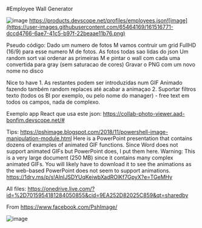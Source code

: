 #Employee Wall Generator

![image](https://user-images.githubusercontent.com/65464169/161516756-049201ed-9a13-451b-b56a-f19208ab7ca1.png)
https://products.devscope.net/profiles/employees.json![image](https://user-images.githubusercontent.com/65464169/161516771-dccd4766-6ae7-41c5-b97f-22beaae11b76.png)

Pseudo código:
	Dado um numero de fotos M vamos contruir um grid FullHD (16/9) para esse numero M de fotos.
	As fotos todas sao lidas do json
	Um random sort vai ordenar as primeiras M e pintar o wall com cada uma convertida para gray (sem saturacao de cores)
	Gravar o PNG com um novo nome no disco
	
Nice to have
	1. As restantes podem ser introduzidas num GIF Animado fazendo também random replaces até acabar a animaçao 
	2. Suportar filtros texto (todos os BI por exemplo, ou pelo nome do manager) - free text em todos os campos, nada de complexo.

Exemplo app React que usa este json:
https://collab-photo-viewer.aad-bonfim.devscope.net/#

Tips:
https://pshimage.blogspot.com/2018/11/powershell-image-manipulation-module.html
Here is a PowerPoint presentation that contains dozens of examples of animated GIF functions. Since Word does not support animated GIFs but PowerPoint does, I put them here.
Warning: This is a very large document (250 MB) since it contains many complex animated GIFs. You will likely have to download it to see the animations as the web-based PowerPoint does not seem to support animations.
https://1drv.ms/p/s!AlnIJSDYUqKeiwbXadROlKf7GpyX?e=TGeMHy

All files:
https://onedrive.live.com/?id=%2D7015954181284050855&cid=9EA252D82025C859&qt=sharedby


From <https://www.facebook.com/PshImage/> 



![image](https://user-images.githubusercontent.com/65464169/161516825-d381f247-75a5-4e5d-9026-a1c6b3d72ebc.png)




